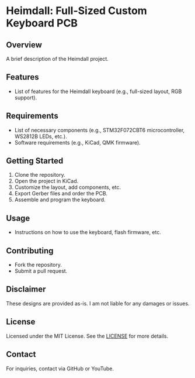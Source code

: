 # Heimdall: Full-Sized Custom Keyboard PCB

## Overview
A brief description of the Heimdall project.

## Features
- List of features for the Heimdall keyboard (e.g., full-sized layout, RGB support).

## Requirements
- List of necessary components (e.g., STM32F072CBT6 microcontroller, WS2812B LEDs, etc.).
- Software requirements (e.g., KiCad, QMK firmware).

## Getting Started
1. Clone the repository.
2. Open the project in KiCad.
3. Customize the layout, add components, etc.
4. Export Gerber files and order the PCB.
5. Assemble and program the keyboard.

## Usage
- Instructions on how to use the keyboard, flash firmware, etc.

## Contributing
- Fork the repository.
- Submit a pull request.

## Disclaimer
These designs are provided as-is. I am not liable for any damages or issues.

## License
Licensed under the MIT License. See the [LICENSE](../LICENSE) for more details.

## Contact
For inquiries, contact via GitHub or YouTube.

